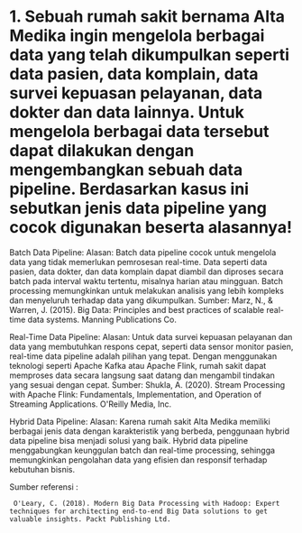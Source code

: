 # 1. Sebuah rumah sakit bernama Alta Medika ingin mengelola berbagai data yang telah dikumpulkan seperti data pasien, data komplain, data survei kepuasan pelayanan, data dokter dan data lainnya. Untuk mengelola berbagai data tersebut dapat dilakukan dengan mengembangkan sebuah data pipeline. Berdasarkan kasus ini sebutkan jenis data pipeline yang cocok digunakan beserta alasannya!

Batch Data Pipeline:
Alasan: Batch data pipeline cocok untuk mengelola data yang tidak memerlukan pemrosesan real-time. Data seperti data pasien, data dokter, dan data komplain dapat diambil dan diproses secara batch pada interval waktu tertentu, misalnya harian atau mingguan. Batch processing memungkinkan untuk melakukan analisis yang lebih kompleks dan menyeluruh terhadap data yang dikumpulkan.
Sumber: Marz, N., & Warren, J. (2015). Big Data: Principles and best practices of scalable real-time data systems. Manning Publications Co.

Real-Time Data Pipeline:
Alasan: Untuk data survei kepuasan pelayanan dan data yang membutuhkan respons cepat, seperti data sensor monitor pasien, real-time data pipeline adalah pilihan yang tepat. Dengan menggunakan teknologi seperti Apache Kafka atau Apache Flink, rumah sakit dapat memproses data secara langsung saat datang dan mengambil tindakan yang sesuai dengan cepat.
Sumber: Shukla, A. (2020). Stream Processing with Apache Flink: Fundamentals, Implementation, and Operation of Streaming Applications. O'Reilly Media, Inc.

Hybrid Data Pipeline:
Alasan: Karena rumah sakit Alta Medika memiliki berbagai jenis data dengan karakteristik yang berbeda, penggunaan hybrid data pipeline bisa menjadi solusi yang baik. Hybrid data pipeline menggabungkan keunggulan batch dan real-time processing, sehingga memungkinkan pengolahan data yang efisien dan responsif terhadap kebutuhan bisnis.

Sumber referensi :

     O'Leary, C. (2018). Modern Big Data Processing with Hadoop: Expert techniques for architecting end-to-end Big Data solutions to get valuable insights. Packt Publishing Ltd.